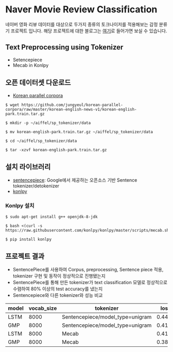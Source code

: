 # Naver Movie Review Classification
네이버 영화 리뷰 데이터를 대상으로 두가지 종류의 토크나이저를 적용해보는 감정 분류기 프로젝트 입니다. 해당 프로젝트에 대한 블로그는 [여기](https://vg-rlo.tistory.com/entry/Classification-Naver-Movie-Review-Sentiment-Classification-Using-Setencepiece?category=452346)로 들어가면 보실 수 있습니다. 

## Text Preprocessing using Tokenizer
* Setencepiece
* Mecab in Konlpy

## 오픈 데이터셋 다운로드 
* [Korean parallel corpora](https://github.com/jungyeul/korean-parallel-corpora)
```
$ wget https://github.com/jungyeul/korean-parallel-corpora/raw/master/korean-english-news-v1/korean-english-park.train.tar.gz
```
```
$ mkdir -p ~/aiffel/sp_tokenizer/data
```
```
$ mv korean-english-park.train.tar.gz ~/aiffel/sp_tokenizer/data
```
```
$ cd ~/aiffel/sp_tokenizer/data
```
```
$ tar -xzvf korean-english-park.train.tar.gz
```
## 설치 라이브러리  
* [sentencepiece](https://github.com/google/sentencepiece): Google에서 제공하는 오픈소스 기반 Sentence tokenizer/detokenizer
* [konlpy](https://konlpy.org/ko/latest/install/)

### Konlpy 설치 
```
$ sudo apt-get install g++ openjdk-8-jdk
```

```
$ bash <(curl -s https://raw.githubusercontent.com/konlpy/konlpy/master/scripts/mecab.sh)
```

```
$ pip install konlpy
```

## 프로젝트 결과 
* SentencePiece를 사용하여 Corpus, preprocessing, Sentence piece 적용, tokenizer 구현 및 동작이 정상적으로 진행됐는지 
* SentencePiece를 통해 만든 tokenizer가 text classification 모델로 정상적으로 수렴하여 80% 이상의 test accuracy를 냈는지
* Sentencepiece와 다른 tokenizer와 성능 비교 

|model|vocab_size|tokenizer|loss   |accuracy|
|-----|----------|---------|-------|--------|
|LSTM|8000|Sentencepiece/model_type=unigram|0.4477|0.8172|
|GMP|8000|Sentencepiece/model_type=unigram|0.4118|0.8149|
|LSTM|8000|Mecab|0.4127|0.8274|
|GMP|8000|Mecab|0.3812|0.8280|
